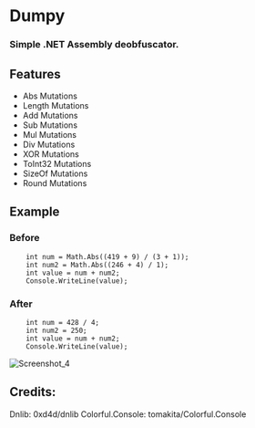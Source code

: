 # Dumpy
### Simple .NET Assembly deobfuscator.

## Features
- Abs Mutations
- Length Mutations
- Add Mutations
- Sub Mutations
- Mul Mutations
- Div Mutations
- XOR Mutations
- ToInt32 Mutations
- SizeOf Mutations
- Round Mutations

## Example
### Before
```
	int num = Math.Abs((419 + 9) / (3 + 1));
	int num2 = Math.Abs((246 + 4) / 1);
	int value = num + num2;
	Console.WriteLine(value);
```
### After
```
	int num = 428 / 4;
	int num2 = 250;
	int value = num + num2;
	Console.WriteLine(value);
```


![Screenshot_4](https://user-images.githubusercontent.com/47573987/101531543-b7b4fe80-3993-11eb-9ce3-e2de1a26000f.png)


## Credits:

Dnlib: 0xd4d/dnlib
Colorful.Console: tomakita/Colorful.Console
